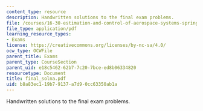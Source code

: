 ```yaml
---
content_type: resource
description: Handwritten solutions to the final exam problems.
file: /courses/16-30-estimation-and-control-of-aerospace-systems-spring-2004/b8a83ec119b79137a7d90cc63350ab1a_final_solna.pdf
file_type: application/pdf
learning_resource_types:
- Exams
license: https://creativecommons.org/licenses/by-nc-sa/4.0/
ocw_type: OCWFile
parent_title: Exams
parent_type: CourseSection
parent_uid: e18c5462-62b7-7c20-7bce-ed8b06334820
resourcetype: Document
title: final_solna.pdf
uid: b8a83ec1-19b7-9137-a7d9-0cc63350ab1a
---
```

Handwritten solutions to the final exam problems.